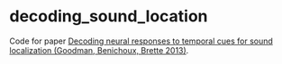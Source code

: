 # decoding_sound_location
Code for paper [Decoding neural responses to temporal cues for sound localization (Goodman, Benichoux, Brette 2013)](https://elifesciences.org/content/2/e01312).
